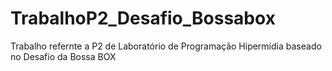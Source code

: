 # TrabalhoP2_Desafio_Bossabox
Trabalho refernte a P2 de Laboratório de Programação Hipermídia baseado no Desafio da Bossa BOX
